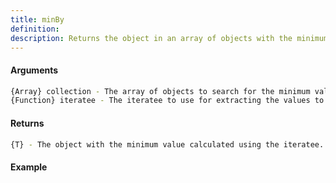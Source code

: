 ```yaml
---
title: minBy
definition: 
description: Returns the object in an array of objects with the minimum value calculated using the given iteratee.
---
```



#### Arguments


```bash
{Array} collection - The array of objects to search for the minimum value.
{Function} iteratee - The iteratee to use for extracting the values to compare for the minimum.
```


#### Returns


```bash
{T} - The object with the minimum value calculated using the iteratee.
```


#### Example


```ts

```